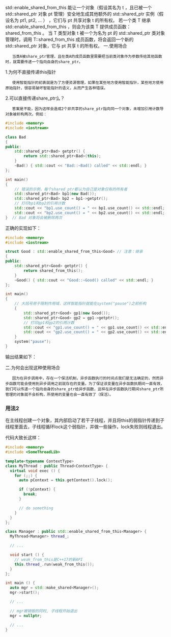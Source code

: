 
 std::enable_shared_from_this 能让一个对象（假设其名为 t ，且已被一个 std::shared_ptr 对象 pt 管理）安全地生成其他额外的 std::shared_ptr 实例（假设名为 pt1, pt2, ... ） ，它们与 pt 共享对象 t 的所有权。
       若一个类 T 继承 std::enable_shared_from_this<T> ，则会为该类 T 提供成员函数： shared_from_this 。 当 T 类型对象 t 被一个为名为 pt 的 std::shared_ptr<T> 类对象管理时，调用 T::shared_from_this 成员函数，将会返回一个新的 std::shared_ptr<T> 对象，它与 pt 共享 t 的所有权。
一.使用场合

       当类A被share_ptr管理，且在类A的成员函数里需要把当前类对象作为参数传给其他函数时，就需要传递一个指向自身的share_ptr。
1.为何不直接传递this指针

       使用智能指针的初衷就是为了方便资源管理，如果在某些地方使用智能指针，某些地方使用原始指针，很容易破坏智能指针的语义，从而产生各种错误。

2.可以直接传递share_ptr<this>么？

       答案是不能，因为这样会造成2个非共享的share_ptr指向同一个对象，未增加引用计数导对象被析构两次。例如：

```C++
#include <memory>
#include <iostream>

class Bad
{
public:
	std::shared_ptr<Bad> getptr() {
		return std::shared_ptr<Bad>(this);
	}
	~Bad() { std::cout << "Bad::~Bad() called" << std::endl; }
};

int main()
{
	// 错误的示例，每个shared_ptr都认为自己是对象仅有的所有者
	std::shared_ptr<Bad> bp1(new Bad());
	std::shared_ptr<Bad> bp2 = bp1->getptr();
	// 打印bp1和bp2的引用计数
	std::cout << "bp1.use_count() = " << bp1.use_count() << std::endl;   // 输出1 
	std::cout << "bp2.use_count() = " << bp2.use_count() << std::endl;   // 输出1
}  // Bad 对象将会被删除两次
```



正确的实现如下：

```c++
#include <memory>
#include <iostream>

struct Good : std::enable_shared_from_this<Good> // 注意：继承
{
public:
	std::shared_ptr<Good> getptr() {
		return shared_from_this();
	}
	~Good() { std::cout << "Good::~Good() called" << std::endl; }
};

int main()
{
	// 大括号用于限制作用域，这样智能指针就能在system("pause")之前析构
	{
		std::shared_ptr<Good> gp1(new Good());
		std::shared_ptr<Good> gp2 = gp1->getptr();
		// 打印gp1和gp2的引用计数
		std::cout << "gp1.use_count() = " << gp1.use_count() << std::endl;   // 输出1
		std::cout << "gp2.use_count() = " << gp2.use_count() << std::endl;   // 输出2
	}
	system("pause");
} 
```

输出结果如下：


二.为何会出现这种使用场合

       因为在异步调用中，存在一个保活机制，异步函数执行的时间点我们是无法确定的，然而异步函数可能会使用到异步调用之前就存在的变量。为了保证该变量在异步函数执期间一直有效，我们可以传递一个指向自身的share_ptr给异步函数，这样在异步函数执行期间share_ptr所管理的对象就不会析构，所使用的变量也会一直有效了（保活）。





### 用法2

在主线程创建一个对象，其内部启动了若干子线程，并且将this的弱指针传递到子线程里面去，子线程循环lock这个弱指针，并做一些操作，lock失败则线程退出。

代码大致长这样：

```cpp
#include <memory>
#include <SomeThreadLib>

template<typename ContextType>
class MyThread : public Thread<ContextType> {
  virtual void exec () {
    for (;;) {
      auto pContext = this.getContext().lock();

      if (!pContext) {
        break;
      }

      // do something
    }
  }
};

class Manager : public std::enable_shared_from_this<Manager> {
  MyThread<Manager> thread_;

  // ...

  void start () {
    // weak_from_this是C++17的新API
    this.thread_.run(weak_from_this());
  }
};

int main () {
  auto mgr = std::make_shared<Manager>();
  mgr->start();

  // ...

  // mgr被销毁的同时, 子线程开始退出
  mgr = nullptr;

  // ...
}
```
